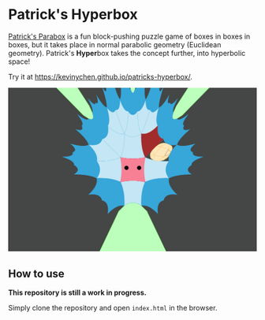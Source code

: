 # Patrick's Hyperbox

[Patrick's Parabox](https://patricksparabox.com) is a fun block-pushing puzzle game of boxes in boxes in boxes, but it takes place in normal parabolic geometry (Euclidean geometry). Patrick's **Hyper**box takes the concept further, into hyperbolic space!

Try it at https://kevinychen.github.io/patricks-hyperbox/.

![Demo](demo.gif)

## How to use

**This repository is still a work in progress.**

Simply clone the repository and open `index.html` in the browser.

